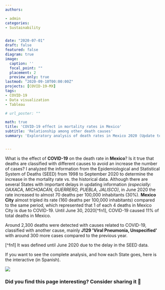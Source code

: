 ```yaml
---
authors:

- admin
categories:
- Sustainability


date: "2020-07-01"
draft: false
featured: false
diagram: true
image:
  caption: ''
  focal_point: ""
  placement: 2
  preview_only: true
lastmod: "2020-09-10T00:00:00Z"
projects: [COVID-19-MX]
tags:
- COVID-19
- Data visualization
- Tableau

# url_poster: ""

math: true
title: 'COVID-19 effect in mortality rates in Mexico'
subtitle: 'Relationship among other death causes'
summary: 'Exploratory analysis of death rates in Mexico 2020 (Update to September 2020).'


---
```


What is the effect of **COVID-19** on the death rate in **Mexico**? 
Is it true that deaths are classified with different causes to avoid an increase the number of cases?
I analyzed the information from the Epidemiological and Statistical System of Deaths (SEED) from 1998 to September 2020 to determine the increase in the mortality rate vs. the historical data.
Although there are several States with important delays in updating information *(especially: OAXACA, MICHOACÁN, GUERRERO, PUEBLA, JALISCO)*, in June 2020 the rate increased to almost 70 deaths per 100,000 inhabitants (30%). **Mexico City** almost tripled its rate (160 deaths per 100,000 inhabitants) compared to the same period, which represented that 1 of each 4 deaths in Mexico City is due to COVID-19. Until June 30, 2020[^fn1], COVID-19 caused 11% of total deaths in Mexico.

Around 2,300 deaths were detected with causes related to COVID-19, classified with another cause, mainly **J129 'Viral Pneumonia, Unspecified'** with around 300 more cases compared to the previous year.

[^fn1] It was defined until June 2020 due to the delay in the SEED data.

If you want to see the complete analysis, and how each State goes, here is the interactive (in Spanish).


<div class='tableauPlaceholder' id='viz1602005902454' style='position: relative'><noscript><a href='#'><img alt=' ' src='https:&#47;&#47;public.tableau.com&#47;static&#47;images&#47;De&#47;DefuncionesCOVID19-Mexico&#47;EfectoCOVID&#47;1_rss.png' style='border: none' /></a></noscript><object class='tableauViz'  style='display:none;'><param name='host_url' value='https%3A%2F%2Fpublic.tableau.com%2F' /> <param name='embed_code_version' value='3' /> <param name='site_root' value='' /><param name='name' value='DefuncionesCOVID19-Mexico&#47;EfectoCOVID' /><param name='tabs' value='no' /><param name='toolbar' value='yes' /><param name='static_image' value='https:&#47;&#47;public.tableau.com&#47;static&#47;images&#47;De&#47;DefuncionesCOVID19-Mexico&#47;EfectoCOVID&#47;1.png' /> <param name='animate_transition' value='yes' /><param name='display_static_image' value='yes' /><param name='display_spinner' value='yes' /><param name='display_overlay' value='yes' /><param name='display_count' value='yes' /><param name='language' value='en' /></object></div>                <script type='text/javascript'>                    var divElement = document.getElementById('viz1602005902454');                    var vizElement = divElement.getElementsByTagName('object')[0];                    if ( divElement.offsetWidth > 800 ) { vizElement.style.width='1366px';vizElement.style.height='795px';} else if ( divElement.offsetWidth > 500 ) { vizElement.style.width='1366px';vizElement.style.height='795px';} else { vizElement.style.width='100%';vizElement.style.height='1577px';}                     var scriptElement = document.createElement('script');                    scriptElement.src = 'https://public.tableau.com/javascripts/api/viz_v1.js';                    vizElement.parentNode.insertBefore(scriptElement, vizElement);                </script>




### Did you find this page interesting? Consider sharing it 🙌
